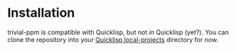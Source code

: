 Installation
============

trivial-ppm is compatible with Quicklisp, but not *in* Quicklisp (yet?).  You
can clone the repository into your [Quicklisp local-projects][local] directory
for now.

[local]: https://www.quicklisp.org/beta/faq.html#local-project
